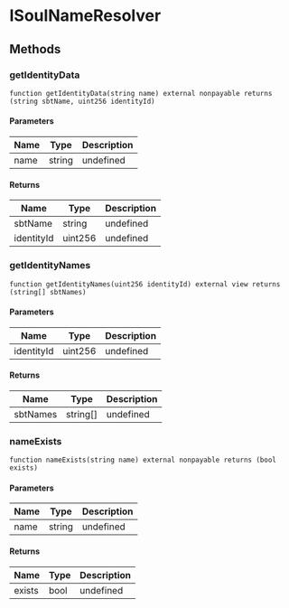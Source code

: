 # ISoulNameResolver









## Methods

### getIdentityData

```solidity
function getIdentityData(string name) external nonpayable returns (string sbtName, uint256 identityId)
```





#### Parameters

| Name | Type | Description |
|---|---|---|
| name | string | undefined |

#### Returns

| Name | Type | Description |
|---|---|---|
| sbtName | string | undefined |
| identityId | uint256 | undefined |

### getIdentityNames

```solidity
function getIdentityNames(uint256 identityId) external view returns (string[] sbtNames)
```





#### Parameters

| Name | Type | Description |
|---|---|---|
| identityId | uint256 | undefined |

#### Returns

| Name | Type | Description |
|---|---|---|
| sbtNames | string[] | undefined |

### nameExists

```solidity
function nameExists(string name) external nonpayable returns (bool exists)
```





#### Parameters

| Name | Type | Description |
|---|---|---|
| name | string | undefined |

#### Returns

| Name | Type | Description |
|---|---|---|
| exists | bool | undefined |




